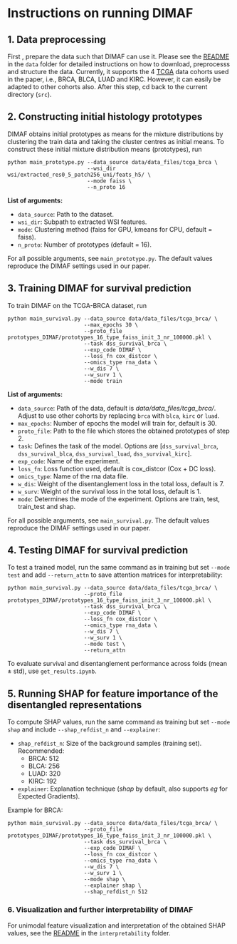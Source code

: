 # Instructions on running DIMAF
## 1. Data preprocessing
First , prepare the data such that DIMAF can use it. Please see the [README](data/README.md) in the `data` folder for detailed instructions on how to download, preprocesss and structure the data. 
Currently, it supports the 4 [TCGA](https://portal.gdc.cancer.gov) data cohorts used in the paper, i.e., BRCA, BLCA, LUAD and KIRC. However, it can easily be adapted to other cohorts also. After this step, cd back to the current directory (`src`).


## 2. Constructing initial histology prototypes
DIMAF obtains initial prototypes as means for the mixture distributions by clustering the train data and taking the cluster centres as initial means. To construct these initial mixture distribution means (prototypes), run 
```
python main_prototype.py --data_source data/data_files/tcga_brca \
                         --wsi_dir wsi/extracted_res0_5_patch256_uni/feats_h5/ \
                         --mode faiss \
                         --n_proto 16 
```
**List of arguments:**
- `data_source`: Path to the dataset.
- `wsi_dir`: Subpath to extracted WSI features.
- `mode`: Clustering method (faiss for GPU, kmeans for CPU, default = faiss).
- `n_proto`: Number of prototypes (default = 16).

For all possible arguments, see `main_prototype.py`. The default values reproduce the DIMAF settings used in our paper.


## 3. Training DIMAF for survival prediction
To train DIMAF on the TCGA-BRCA dataset, run
```
python main_survival.py --data_source data/data_files/tcga_brca/ \
                        --max_epochs 30 \
                        --proto_file prototypes_DIMAF/prototypes_16_type_faiss_init_3_nr_100000.pkl \
                        --task dss_survival_brca \
                        --exp_code DIMAF \
                        --loss_fn cox_distcor \
                        --omics_type rna_data \
                        --w_dis 7 \
                        --w_surv 1 \
                        --mode train
```
**List of arguments:**
- `data_source`: Path of the data, default is _data/data_files/tcga_brca/_. Adjust to use other cohorts by replacing `brca` with `blca`, `kirc` or `luad`.
- `max_epochs`: Number of epochs the model will train for, default is 30.
- `proto_file`: Path to the file which stores the obtained prototypes of step 2.
- `task`: Defines the task of the model. Options are [`dss_survival_brca`, `dss_survival_blca`, `dss_survival_luad`, `dss_survival_kirc`].
- `exp_code`: Name of the experiment.
- `loss_fn`: Loss function used, default is cox_distcor (Cox + DC loss).
- `omics_type`: Name of the rna data file.
- `w_dis`: Weight of the disentanglement loss in the total loss, default is 7.
- `w_surv`: Weight of the survival loss in the total loss, default is 1.
- `mode`: Determines the mode of the experiment. Options are train, test, train_test and shap.

For all possible arguments, see `main_survival.py`. The default values reproduce the DIMAF settings used in our paper.


## 4. Testing DIMAF for survival prediction
To test a trained model, run the same command as in training but set `--mode test` and add `--return_attn` to save attention matrices for interpretability:
```
python main_survival.py --data_source data/data_files/tcga_brca/ \
                        --proto_file prototypes_DIMAF/prototypes_16_type_faiss_init_3_nr_100000.pkl \
                        --task dss_survival_brca \
                        --exp_code DIMAF \
                        --loss_fn cox_distcor \
                        --omics_type rna_data \
                        --w_dis 7 \
                        --w_surv 1 \
                        --mode test \
                        --return_attn
```

To evaluate survival and disentanglement performance across folds (mean ± std), use `get_results.ipynb`.

## 5. Running SHAP for feature importance of the disentangled representations
To compute SHAP values, run the same command as training but set `--mode shap` and include `--shap_refdist_n` and `--explainer`:
- `shap_refdist_n`: Size of the background samples (training set). Recommended:
    - BRCA: 512
    - BLCA: 256
    - LUAD: 320
    - KIRC: 192
- `explainer`: Explanation technique (_shap_ by default, also supports _eg_ for Expected Gradients).

Example for BRCA:

```
python main_survival.py --data_source data/data_files/tcga_brca/ \
                        --proto_file prototypes_DIMAF/prototypes_16_type_faiss_init_3_nr_100000.pkl \
                        --task dss_survival_brca \
                        --exp_code DIMAF \
                        --loss_fn cox_distcor \
                        --omics_type rna_data \
                        --w_dis 7 \
                        --w_surv 1 \
                        --mode shap \
                        --explainer shap \
                        --shap_refdist_n 512
```

### 6. Visualization and further interpretability of DIMAF
For unimodal feature visualization and interpretation of the obtained SHAP values, see the [README](interpretability/README.md) in  the `interpretability` folder.